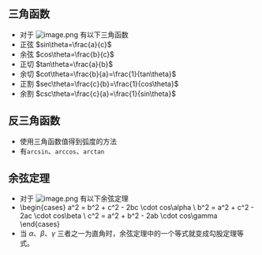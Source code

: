 ## 三角函数
- 对于 ![image.png](/image_1704704241368_0.png) 有以下三角函数
- 正弦 $sin\theta=\frac{a}{c}$
- 余弦 $cos\theta=\frac{b}{c}$
- 正切 $tan\theta=\frac{a}{b}$
- 余切 $cot\theta=\frac{b}{a}=\frac{1}{tan\theta}$
- 正割 $sec\theta=\frac{c}{b}=\frac{1}{cos\theta}$
- 余割 $csc\theta=\frac{c}{a}=\frac{1}{sin\theta}$
## 反三角函数
- 使用三角函数值得到弧度的方法
- 有`arcsin`、`arccos`、`arctan`
## 余弦定理
- 对于 ![image.png](/image_1704704825812_0.png) 有以下余弦定理
- \begin{cases}
	a^2 = b^2 + c^2 - 2bc \cdot cos\alpha \\
	b^2 = a^2 + c^2 - 2ac \cdot cos\beta \\
	c^2 = a^2 + b^2 - 2ab \cdot cos\gamma
	\end{cases}
- 当 $\alpha$、$\beta$、$\gamma$ 三者之一为直角时，余弦定理中的一个等式就变成勾股定理等式。
